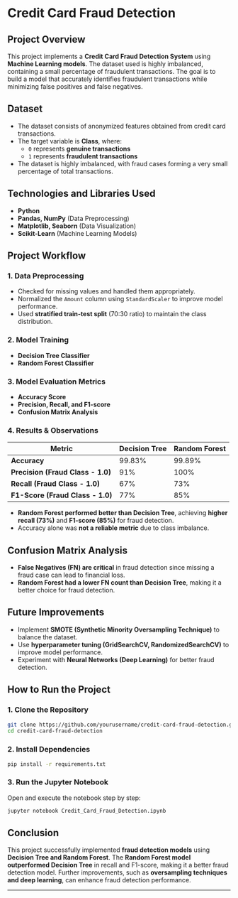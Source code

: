 

# **Credit Card Fraud Detection**  

## **Project Overview**  
This project implements a **Credit Card Fraud Detection System** using **Machine Learning models**. The dataset used is highly imbalanced, containing a small percentage of fraudulent transactions. The goal is to build a model that accurately identifies fraudulent transactions while minimizing false positives and false negatives.  

## **Dataset**  
- The dataset consists of anonymized features obtained from credit card transactions.  
- The target variable is **Class**, where:  
  - `0` represents **genuine transactions**  
  - `1` represents **fraudulent transactions**  
- The dataset is highly imbalanced, with fraud cases forming a very small percentage of total transactions.  

## **Technologies and Libraries Used**  
- **Python**  
- **Pandas, NumPy** (Data Preprocessing)  
- **Matplotlib, Seaborn** (Data Visualization)  
- **Scikit-Learn** (Machine Learning Models)  

## **Project Workflow**  

### **1. Data Preprocessing**  
- Checked for missing values and handled them appropriately.  
- Normalized the `Amount` column using `StandardScaler` to improve model performance.  
- Used **stratified train-test split** (70:30 ratio) to maintain the class distribution.  

### **2. Model Training**  
- **Decision Tree Classifier**  
- **Random Forest Classifier**  

### **3. Model Evaluation Metrics**  
- **Accuracy Score**  
- **Precision, Recall, and F1-score**  
- **Confusion Matrix Analysis**  

### **4. Results & Observations**  
| Metric          | Decision Tree | Random Forest |  
|----------------|--------------|--------------|  
| **Accuracy**   | 99.83%  | 99.89%  |  
| **Precision (Fraud Class - 1.0)** | 91%  | 100%  |  
| **Recall (Fraud Class - 1.0)** | 67%  | 73%  |  
| **F1-Score (Fraud Class - 1.0)** | 77%  | 85%  |  

- **Random Forest performed better than Decision Tree**, achieving **higher recall (73%)** and **F1-score (85%)** for fraud detection.  
- Accuracy alone was **not a reliable metric** due to class imbalance.  

## **Confusion Matrix Analysis**  
- **False Negatives (FN) are critical** in fraud detection since missing a fraud case can lead to financial loss.  
- **Random Forest had a lower FN count than Decision Tree**, making it a better choice for fraud detection.  

## **Future Improvements**  
- Implement **SMOTE (Synthetic Minority Oversampling Technique)** to balance the dataset.  
- Use **hyperparameter tuning (GridSearchCV, RandomizedSearchCV)** to improve model performance.  
- Experiment with **Neural Networks (Deep Learning)** for better fraud detection.  

## **How to Run the Project**  

### **1. Clone the Repository**  
```bash
git clone https://github.com/yourusername/credit-card-fraud-detection.git
cd credit-card-fraud-detection
```

### **2. Install Dependencies**  
```bash
pip install -r requirements.txt
```

### **3. Run the Jupyter Notebook**  
Open and execute the notebook step by step:  
```bash
jupyter notebook Credit_Card_Fraud_Detection.ipynb
```

## **Conclusion**  
This project successfully implemented **fraud detection models** using **Decision Tree and Random Forest**. The **Random Forest model outperformed Decision Tree** in recall and F1-score, making it a better fraud detection model. Further improvements, such as **oversampling techniques and deep learning**, can enhance fraud detection performance.  

---
